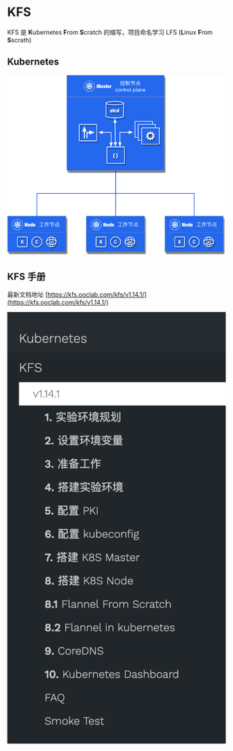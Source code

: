 # KFS

KFS 是 **K**ubernetes **F**rom **S**cratch 的缩写，项目命名学习 LFS (**L**inux **F**rom **S**scrath)

## Kubernetes

![](kfs/content/kubernetes/static/components.png)

## KFS 手册

最新文档地址 [https://kfs.ooclab.com/kfs/v1.14.1/](https://kfs.ooclab.com/kfs/v1.14.1/)

![](static/kfs-v1.14.1-content.png)